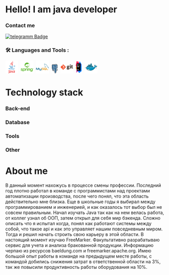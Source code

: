# Hello! I am java developer

### Contact me
<div id="badges">
  <a href="https://t.me/Victorioussword">
    <img src="https://img.shields.io/badge/telegram-blue?style=for-the-badge&logo=telegram&logoColor=white" alt="telegramm Badge"/>
  </a>
 </div>

### :hammer_and_wrench: Languages and Tools :
 <div>
  <img src="https://github.com/devicons/devicon/blob/master/icons/java/java-original-wordmark.svg" title="Java" alt="Java" width="40" height="40"/>&nbsp;
  <img src="https://github.com/devicons/devicon/blob/master/icons/spring/spring-original-wordmark.svg" title="Spring" alt="Spring" width="40" height="40"/>&nbsp;
    <img src="https://github.com/devicons/devicon/blob/master/icons/mysql/mysql-original-wordmark.svg" title="MySQL"  alt="MySQL" width="40" height="40"/>&nbsp;
  <img src="https://github.com/devicons/devicon/blob/master/icons/postgresql/postgresql-original.svg" title="MySQL"  alt="MySQL" width="20" height="30"/>&nbsp;
    <img src="https://github.com/devicons/devicon/blob/master/icons/git/git-original-wordmark.svg" title="Git" **alt="Git" width="40" height="40"/>&nbsp;
   <img src="https://github.com/devicons/devicon/blob/master/icons/intellij/intellij-original.svg" title="intellij" **alt="Git" width="20" height="40"/>&nbsp;
   <img src="https://github.com/devicons/devicon/blob/master/icons/docker/docker-original.svg" title="docker" **alt="docker" width="40" height="40"/>&nbsp
</div>

# Technology stack

### Back-end
### Database
### Tools
### Other

# About me
В данный момент нахожусь в процессе смены профессии. Последний год плотно работал в
команде с программистами над проектами автоматизации производства, после чего понял,
что эта область действительно мне близка. Еще в школьные годы я выбирал между
программированием и инженерией, и как оказалось тот выбор был не совсем правильным.
Начал изучать Java так как на нем велась работа, от коллег узнал об ООП, затем открыл для
себя мир бэкенда. Сложно описать что я испытал когда, понял как работают системы между
собой, что такое api и как это управляет нашим повседневным миром. Тогда и решил начать
строить свою карьеру в этой области.
В настоящий момент изучаю FreeMarker. Факультативно разрабатываю сервис для учета и
анализа бракованной продукции. Информацию черпаю из ресурсов baeldung.com и
freemarker.apache.org.
Имею большой опыт работы в команде на предыдущем месте работы, с командой добились
снижения затрат в ответственной области на 3%, так же повысили продуктивность работы
оборудования на 10%.
<!--
**Victorioussword/victorioussword** is a ✨ _special_ ✨ repository because its `README.md` (this file) appears on your GitHub profile.

Here are some ideas to get you started:

- 🔭 I’m currently working on ...
- 🌱 I’m currently learning ...
- 👯 I’m looking to collaborate on ...
- 🤔 I’m looking for help with ...
- 💬 Ask me about ...
- 📫 How to reach me: ...
- 😄 Pronouns: ...
- ⚡ Fun fact: ...
-->
